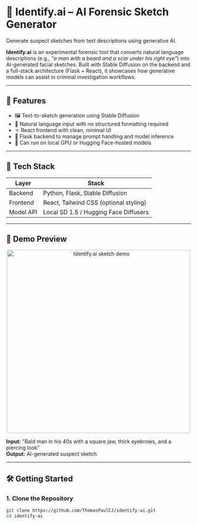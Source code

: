 # 🧠 Identify.ai – AI Forensic Sketch Generator

Generate suspect sketches from text descriptions using generative AI.

**Identify.ai** is an experimental forensic tool that converts natural language descriptions (e.g., *"a man with a beard and a scar under his right eye"*) into AI-generated facial sketches. Built with Stable Diffusion on the backend and a full-stack architecture (Flask + React), it showcases how generative models can assist in criminal investigation workflows.

---

## 🎯 Features

- 🖼️ Text-to-sketch generation using Stable Diffusion
- 🧠 Natural language input with no structured formatting required
- ⚛️ React frontend with clean, minimal UI
- 🔗 Flask backend to manage prompt handling and model inference
- 🔌 Can run on local GPU or Hugging Face-hosted models

---

## 🧰 Tech Stack

| Layer     | Stack                                      |
|-----------|---------------------------------------------|
| Backend   | Python, Flask, Stable Diffusion             |
| Frontend  | React, Tailwind CSS (optional styling)      |
| Model API | Local SD 1.5 / Hugging Face Diffusers       |

---

## 🚀 Demo Preview

<p align="center">
  <img src="https://your-demo-gif-or-img-url" width="500" alt="Identify.ai sketch demo" />
</p>

**Input:** "Bald man in his 40s with a square jaw, thick eyebrows, and a piercing look"  
**Output:** AI-generated suspect sketch

---

## 🛠️ Getting Started

### 1. Clone the Repository

```bash
git clone https://github.com/ThomasPaulCJ/identify-ai.git
cd identify-ai
